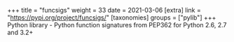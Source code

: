 +++
title = "funcsigs"
weight = 33
date = 2021-03-06
[extra]
link = "https://pypi.org/project/funcsigs/"
[taxonomies]
groups = ["pylib"]
+++
Python library - Python function signatures from PEP362 for Python 2.6, 2.7 and 3.2+

